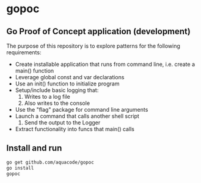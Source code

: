 # gopoc  
## Go Proof of Concept application (development)

The purpose of this repository is to explore patterns for the following requirements:

* Create installable application that runs from command line, i.e. create a main() function
* Leverage global const and var declarations
* Use an init() function to initialize program
* Setup/include basic logging that:
  1. Writes to a log file
  2. Also writes to the console
* Use the "flag" package for command line arguments
* Launch a command that calls another shell script
  1. Send the output to the Logger
* Extract functionality into funcs that main() calls

## Install and run

```bash
go get github.com/aquacode/gopoc
go install
gopoc
```
